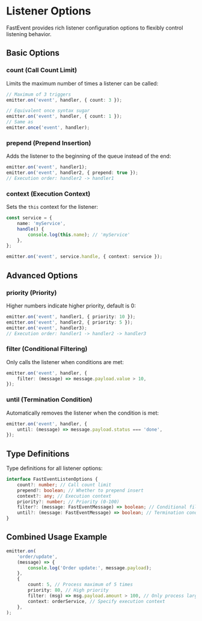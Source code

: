 # Listener Options

FastEvent provides rich listener configuration options to flexibly control listening behavior.

## Basic Options

### count (Call Count Limit)

Limits the maximum number of times a listener can be called:

```typescript
// Maximum of 3 triggers
emitter.on('event', handler, { count: 3 });

// Equivalent once syntax sugar
emitter.on('event', handler, { count: 1 });
// Same as
emitter.once('event', handler);
```

### prepend (Prepend Insertion)

Adds the listener to the beginning of the queue instead of the end:

```typescript
emitter.on('event', handler1);
emitter.on('event', handler2, { prepend: true });
// Execution order: handler2 -> handler1
```

### context (Execution Context)

Sets the `this` context for the listener:

```typescript
const service = {
    name: 'myService',
    handle() {
        console.log(this.name); // 'myService'
    },
};

emitter.on('event', service.handle, { context: service });
```

## Advanced Options

### priority (Priority)

Higher numbers indicate higher priority, default is 0:

```typescript
emitter.on('event', handler1, { priority: 10 });
emitter.on('event', handler2, { priority: 5 });
emitter.on('event', handler3);
// Execution order: handler1 -> handler2 -> handler3
```

### filter (Conditional Filtering)

Only calls the listener when conditions are met:

```typescript
emitter.on('event', handler, {
    filter: (message) => message.payload.value > 10,
});
```

### until (Termination Condition)

Automatically removes the listener when the condition is met:

```typescript
emitter.on('event', handler, {
    until: (message) => message.payload.status === 'done',
});
```

## Type Definitions

Type definitions for all listener options:

```typescript
interface FastEventListenOptions {
    count?: number; // Call count limit
    prepend?: boolean; // Whether to prepend insert
    context?: any; // Execution context
    priority?: number; // Priority (0-100)
    filter?: (message: FastEventMessage) => boolean; // Conditional filtering
    until?: (message: FastEventMessage) => boolean; // Termination condition
}
```

## Combined Usage Example

```typescript
emitter.on(
    'order/update',
    (message) => {
        console.log('Order update:', message.payload);
    },
    {
        count: 5, // Process maximum of 5 times
        priority: 80, // High priority
        filter: (msg) => msg.payload.amount > 100, // Only process large orders
        context: orderService, // Specify execution context
    },
);
```
